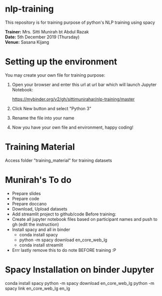 # nlp-training

This repository is for training purpose of python's NLP training using spacy

__Trainer:__ Mrs. Sitti Munirah bt Abdul Razak
<br>__Date:__ 5th December 2019 (Thursday)
<br>__Venue:__ Sasana Kijang

# Setting up the environment

You may create your own file for training purpose:

1. Open your browser and enter this url at url bar which will launch Jupyter Notebook:
    
    https://mybinder.org/v2/gh/sittimunirahar/nlp-training/master
    
2. Click New button and select "Python 3"
3. Rename the file into your name
4. Now you have your own file and environment, happy coding!

# Training Material

Access folder "training_material" for training datasets 


# Munirah's To do
- Prepare slides
- Prepare code
- Prepare doccano
- Download, Upload datasets
- Add streamlit project to github/code 
Before training:
- Create all jupyter notebook files based on participant names and push to gh (edit the instruction)
- Install spacy and all in binder 
    - conda install spacy
    - python -m spacy download en_core_web_lg
    - conda install streamlit
- Errr lastly remove this to do note BEFORE training :P

# Spacy Installation on binder Jupyter 

conda install spacy
python -m spacy download en_core_web_lg
python -m spacy link en_core_web_lg en_lg
